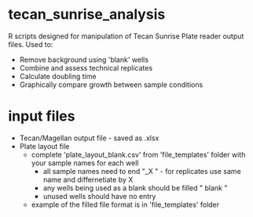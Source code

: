 # tecan_sunrise_analysis
R scripts designed for manipulation of Tecan Sunrise Plate reader output files.
Used to:
* Remove background using 'blank' wells
* Combine and assess technical replicates
* Calculate doubling time
* Graphically compare growth between sample conditions

# input files #
- Tecan/Magellan output file - saved as .xlsx
- Plate layout file
     - complete 'plate_layout_blank.csv' from 'file_templates' folder with your sample names for each well
          - all sample names need to end "_X " - for replicates use same name and differnetiate by X
          - any wells being used as a blank should be filled " blank "
          - unused wells should have no entry
     - example of the filled file format is in 'file_templates' folder
